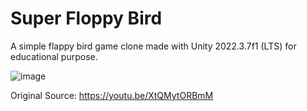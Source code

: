 # Super Floppy Bird

A simple flappy bird game clone made with Unity 2022.3.7f1 (LTS) for educational purpose.

![image](https://github.com/jeremyleonardo/super-floppy-bird/assets/58095255/b7dc5be3-1d83-4afa-b8d3-eeedb247972c)

Original Source: https://youtu.be/XtQMytORBmM

